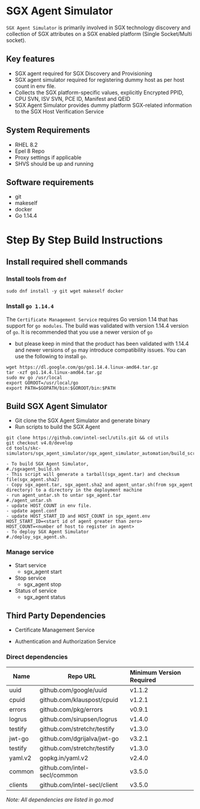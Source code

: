 SGX Agent Simulator
=========

`SGX Agent Simulator` is primarily involved in SGX technology discovery and
collection of SGX attributes on a SGX enabled platform (Single
Socket/Multi socket).

Key features
------------

-   SGX agent required for SGX Discovery and Provisioning
-   SGX agent simulator required for registering dummy host as per
    host count in env file.
-   Collects the SGX platform-specific values, explicitly Encrypted
    PPID, CPU SVN, ISV SVN, PCE ID, Manifest and QEID
-   SGX Agent Simulator provides dummy platform SGX-related information to the SGX Host
    Verification Service

System Requirements
-------------------

-   RHEL 8.2
-   Epel 8 Repo
-   Proxy settings if applicable
-   SHVS should be up and running

Software requirements
---------------------

-   git
-   makeself
-   docker
-   Go 1.14.4

Step By Step Build Instructions
===============================

Install required shell commands
-------------------------------

### Install tools from `dnf`

``` {.shell}
sudo dnf install -y git wget makeself docker
```

### Install `go 1.14.4`

The `Certificate Management Service` requires Go version 1.14 that has
support for `go modules`. The build was validated with version 1.14.4
version of `go`. It is recommended that you use a newer version of `go`
- but please keep in mind that the product has been validated with
1.14.4 and newer versions of `go` may introduce compatibility issues.
You can use the following to install `go`.

``` {.shell}
wget https://dl.google.com/go/go1.14.4.linux-amd64.tar.gz
tar -xzf go1.14.4.linux-amd64.tar.gz
sudo mv go /usr/local
export GOROOT=/usr/local/go
export PATH=$GOPATH/bin:$GOROOT/bin:$PATH
```

Build SGX Agent Simulator
---------------

-   Git clone the SGX Agent Simulator and generate binary
-   Run scripts to build the SGX Agent

``` {.shell}
git clone https://github.com/intel-secl/utils.git && cd utils
git checkout v4.0/develop
cd tools/skc-simulators/sgx_agent_simulator/sgx_agent_simulator_automation/build_scripts/

- To build SGX Agent Simulator,
#./sgxagent_build.sh
- This script will generate a tarball(sgx_agent.tar) and checksum file(sgx_agent.sha2)
- Copy sgx_agent.tar, sgx_agent.sha2 and agent_untar.sh(from sgx_agent directory) to a directory in the deployment machine
- run agent_untar.sh to untar sgx_agent.tar
#./agent_untar.sh
- update HOST_COUNT in env file.
- update agent.conf
- update HOST_START_ID and HOST_COUNT in sgx_agent.env
HOST_START_ID=<start id of agent greater than zero>
HOST_COUNT=<number of host to register in agent>
- To deploy SGX Agent Simulator
#./deploy_sgx_agent.sh.

```

### Manage service

-   Start service
    -   sgx\_agent start
-   Stop service
    -   sgx\_agent stop
-   Status of service
    -   sgx\_agent status

## Third Party Dependencies

- Certificate Management Service

- Authentication and Authorization Service

### Direct dependencies

| Name        | Repo URL                    | Minimum Version Required  |
| ----------- | --------------------------- | :-----------------------  |
| uuid        | github.com/google/uuid      | v1.1.2                    |
| cpuid       | github.com/klauspost/cpuid  | v1.2.1                    |
| errors      | github.com/pkg/errors       | v0.9.1                    |
| logrus      | github.com/sirupsen/logrus  | v1.4.0                    |
| testify     | github.com/stretchr/testify | v1.3.0                    |
| jwt-go      | github.com/dgrijalva/jwt-go | v3.2.1                    |
| testify     | github.com/stretchr/testify | v1.3.0                    |
| yaml.v2     | gopkg.in/yaml.v2            | v2.4.0                    |
| common      | github.com/intel-secl/common| v3.5.0                    |
| clients     | github.com/intel-secl/client| v3.5.0                    |


*Note: All dependencies are listed in go.mod*
